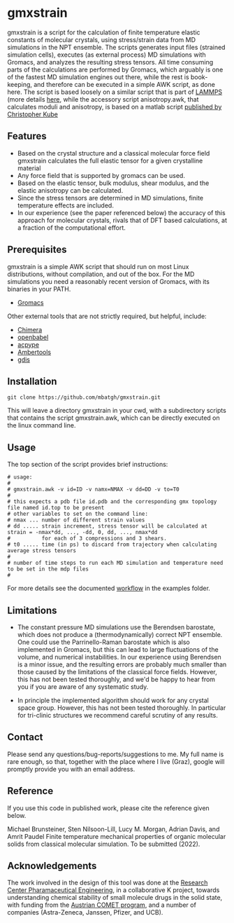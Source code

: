
# gmxstrain

gmxstrain is a script for the calculation of finite temperature elastic constants of molecular crystals,
using stress/strain data from MD simulations in the NPT ensemble. The scripts generates input files
(strained simulation cells), executes (as external process) MD simulations with Gromacs, and analyzes
the resulting stress tensors. All time consuming parts of the calculations are performed by Gromacs, which
arguably is one of the fastest MD simulation engines out there, while the rest is book-keeping, and therefore
can be executed in a simple AWK script, as done here. The script is based loosely on a similar script that is part
of [LAMMPS](https://www.sciencedirect.com/science/article/pii/S0010465521002836) (more
details [here](https://github.com/lammps/lammps/tree/develop/examples/ELASTIC), while the accessory script
anisotropy.awk, that calculates moduli and anisotropy, is based on a matlab script
[published by Christopher Kube](https://aip.scitation.org/doi/10.1063/1.4962996)

## Features

- Based on the crystal structure and a classical molecular force field gmxstrain calculates the full elastic tensor for a given crystalline material
- Any force field that is supported by gromacs can be used.
- Based on the elastic tensor, bulk modulus, shear modulus, and the elastic anisotropy can be calculated.
- Since the stress tensors are determined in MD simulations, finite temperature effects are included.
- In our experience (see the paper referenced below) the accuracy of this approach for molecular crystals,
rivals that of DFT based calculations, at a fraction of the computational effort.

## Prerequisites

gmxstrain is a simple AWK script that should run on most Linux distributions, without
compilation, and out of the box. For the MD simulations you need a reasonably recent
version of Gromacs, with its binaries in your PATH.

- [Gromacs](http://www.gromacs.org/)

Other external tools that are not strictly required, but helpful, include:

- [Chimera](https://www.cgl.ucsf.edu/chimera/)
- [openbabel](http://openbabel.org/)
- [acpype](https://github.com/alanwilter/acpype)
- [Ambertools](http://ambermd.org/AmberTools.php)
- [gdis](https://github.com/arohl/gdis)

## Installation

```
git clone https://github.com/mbatgh/gmxstrain.git
```

This will leave a directory gmxstrain in your cwd, with a subdirectory scripts that contains the
script gmxstrain.awk, which can be directly executed on the linux command line.

## Usage

The top section of the script provides brief instructions:

```
# usage:
#
# gmxstrain.awk -v id=ID -v namx=NMAX -v dd=DD -v to=T0
#
# this expects a pdb file id.pdb and the corresponding gmx topology file named id.top to be present
# other variables to set on the command line:
# nmax ... number of different strain values
# dd ..... strain increment, stress tensor will be calculated at strain = -nmax*dd, ..., -dd, 0, dd, ..., nmax*dd
#          for each of 3 compressions and 3 shears.
# t0 ..... time (in ps) to discard from trajectory when calculating average stress tensors
#
# number of time steps to run each MD simulation and temperature need to be set in the mdp files
#
```

For more details see the documented [workflow](examples/README.md) in the examples folder.

## Limitations

- The constant pressure MD simulations use the Berendsen barostate, which does not produce
a (thermodynamically) correct NPT ensemble. One could use the Parrinello-Raman barostate which
is also implemented in Gromacs, but this can lead to large fluctuations of the volume, and numerical
instabilities. In our experience using Berendsen is a minor issue, and the resulting errors are
probably much smaller than those caused by the limitations of the classical force fields. However,
this has not been tested thoroughly, and we'd be happy to hear from you if you are aware of
any systematic study.

- In principle the implemented algorithm should work for any crystal space group. However,
this has not been tested thoroughly. In particular for tri-clinic structures we recommend careful
scrutiny of any results.

## Contact

Please send any questions/bug-reports/suggestions to me. My full name is rare enough, so that,
together with the place where I live (Graz), google will promptly provide you with an email address.

## Reference

If you use this code in published work, please cite the reference given below.

Michael Brunsteiner, Sten Nilsoon-Lill, Lucy M. Morgan, Adrian Davis, and Amrit Paudel
Finite temperature mechanical properties of organic molecular solids from classical molecular simulation.
To be submitted (2022).

## Acknowledgements

The work involved in the design of this tool was done at the [Research Center Pharamaceutical Engineering](http://www.rcpe.at),
in a collaborative K project, towards understanding chemical stability of small molecule drugs in the solid state, with funding
from the [Austrian COMET program](https://www.ffg.at/en/comet/programme), and a number of companies (Astra-Zeneca, Janssen,
Pfizer, and UCB).

